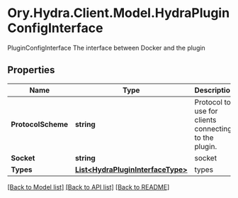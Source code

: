 # Ory.Hydra.Client.Model.HydraPluginConfigInterface
PluginConfigInterface The interface between Docker and the plugin

## Properties

Name | Type | Description | Notes
------------ | ------------- | ------------- | -------------
**ProtocolScheme** | **string** | Protocol to use for clients connecting to the plugin. | [optional] 
**Socket** | **string** | socket | 
**Types** | [**List&lt;HydraPluginInterfaceType&gt;**](HydraPluginInterfaceType.md) | types | 

[[Back to Model list]](../README.md#documentation-for-models) [[Back to API list]](../README.md#documentation-for-api-endpoints) [[Back to README]](../README.md)

